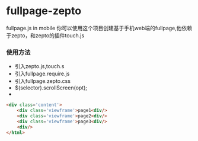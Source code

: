 # fullpage-zepto
fullpage.js in mobile 
你可以使用这个项目创建基于手机web端的fullpage,他依赖于zepto，和zepto的插件touch.js

### 使用方法

* 引入zepto.js,touch.s
* 引入fullpage.require.js
* 引入fullpage.zepto.css
* $(selector).scrollScreen(opt);
* 
```html
<div class='content'>
    <div class='viewframe'>page1<div/> 
    <div class='viewframe'>page2<div/> 
    <div class='viewframe'>page3<div/> 
    <div/> 
</html>
```
